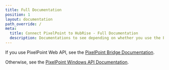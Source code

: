 ```yaml
---
title: Full Documentation
position: 1
layout: documentation
path_override: /
meta:
  title: Connect PixelPoint to HubRise - Full Documentation
  description: Documentations to see depending on whether you use the PixelPoint Web API or not. Synchronise data between your EPOS and your apps.
---
```


If you use PixelPoint Web API, see the [PixelPoint Bridge Documentation](/apps/pixelpoint-bridge).

Otherwise, see the [PixelPoint Windows API Documentation](/apps/pixelpoint-windows-api).
